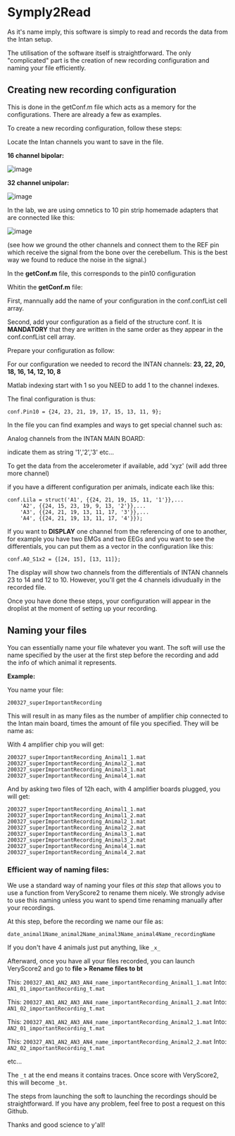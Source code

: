 # Symply2Read

As it's name imply, this software is simply to read and records the data from the Intan setup.

The utilisation of the software itself is straightforward. The only "complicated" part is the creation of new recording configuration and naming your file efficiently.

## Creating new recording configuration

This is done in the getConf.m file which acts as a memory for the configurations. There are already a few as examples.

To create a new recording configuration, follow these steps:

Locate the Intan channels you want to save in the file.

**16 channel bipolar:**

![image](https://user-images.githubusercontent.com/58259490/132471190-23b98caa-3847-404d-b8d7-799f43b01e23.png)

**32 channel unipolar:**

![image](https://user-images.githubusercontent.com/58259490/132471297-f16f5c7e-35bd-4d35-b9e0-3679d4d30373.png)

In the lab, we are using omnetics to 10 pin strip homemade adapters that are connected like this:

![image](https://user-images.githubusercontent.com/58259490/132471747-7655dc29-859c-4976-976a-c1a60160c2dc.png)

(see how we ground the other channels and connect them to the REF pin which receive the signal from the bone over the cerebellum.
This is the best way we found to reduce the noise in the signal.)


In the **getConf.m** file, this corresponds to the pin10 configuration

Whitin the **getConf.m** file:

First, mannually add the name of your configuration in the conf.confList cell array.

Second, add your configuration as a field of the structure conf. It is **MANDATORY** that they are written in the same order as they appear
in the conf.confList cell array.

Prepare your configuration as follow:

For our configuration we needed to record the INTAN channels: **23, 22, 20, 18, 16, 14, 12, 10, 8**

Matlab indexing start with 1 so you NEED to add 1 to the channel indexes.

The final configuration is thus:
```
conf.Pin10 = {24, 23, 21, 19, 17, 15, 13, 11, 9};
```
In the file you can find examples and ways to get special channel such as:

Analog channels from the INTAN MAIN BOARD:

indicate them as string '1','2','3' etc...

To get the data from the accelerometer if available, add 'xyz' (will add three more channel)

if you have a different configuration per animals, indicate each like this:

```
conf.Lila = struct('A1', {{24, 21, 19, 15, 11, '1'}},... 
    'A2', {{24, 15, 23, 19, 9, 13, '2'}},... 
    'A3', {{24, 21, 19, 13, 11, 17, '3'}},... 
    'A4', {{24, 21, 19, 13, 11, 17, '4'}});
```
    
If you want to **DISPLAY** one channel from the referencing of one to another, for example you have two EMGs 
and two EEGs and you want to see the differentials, you can put them as a vector in the configuration like this:
```
conf.AO_S1x2 = {[24, 15], [13, 11]};
```
The display will show two channels from the differentials of INTAN channels 23 to 14 and 12 to 10. However, you'll 
get the 4 channels idivudually in the recorded file.

Once you have done these steps, your configuration will appear in the droplist at the moment of setting up your recording.

## Naming your files
You can essentially name your file whatever you want. The soft will use the name specified by the user at the first step before the recording and add the info of which animal it represents.

**Example:**

You name your file: 
```
200327_superImportantRecording
```

This will result in as many files as the number of amplifier chip connected to the Intan main board, times the amount of file you specified. They will be name as:

With 4 amplifier chip you will get:
```
200327_superImportantRecording_Animal1_1.mat
200327_superImportantRecording_Animal2_1.mat
200327_superImportantRecording_Animal3_1.mat
200327_superImportantRecording_Animal4_1.mat
```

And by asking two files of 12h each, with 4 amplifier boards plugged, you will get:
```
200327_superImportantRecording_Animal1_1.mat
200327_superImportantRecording_Animal1_2.mat
200327_superImportantRecording_Animal2_1.mat
200327_superImportantRecording_Animal2_2.mat
200327_superImportantRecording_Animal3_1.mat
200327_superImportantRecording_Animal3_2.mat
200327_superImportantRecording_Animal4_1.mat
200327_superImportantRecording_Animal4_2.mat
```

### Efficient way of naming files:
We use a standard way of naming your files *at this step* that allows you to use a function from VeryScore2 to rename them nicely. We strongly advise to use this naming unless you want to spend time renaming manually after your recordings.

At this step, before the recording we name our file as:

```
date_animal1Name_animal2Name_animal3Name_animal4Name_recordingName
```

If you don't have 4 animals just put anything, like ```_x_```

Afterward, once you have all your files recorded, you can launch VeryScore2 and go to **file > Rename files to bt**

This: ```200327_AN1_AN2_AN3_AN4_name_importantRecording_Animal1_1.mat```
Into: ```AN1_01_importantRecording_t.mat```

This: ```200327_AN1_AN2_AN3_AN4_name_importantRecording_Animal1_2.mat```
Into: ```AN1_02_importantRecording_t.mat```

This: ```200327_AN1_AN2_AN3_AN4_name_importantRecording_Animal2_1.mat```
Into: ```AN2_01_importantRecording_t.mat```

This: ```200327_AN1_AN2_AN3_AN4_name_importantRecording_Animal2_2.mat```
Into: ```AN2_02_importantRecording_t.mat```

etc...

The ```_t``` at the end means it contains traces. Once score with VeryScore2, this will become ```_bt```.


The steps from launching the soft to launching the recordings should be straightforward. If you have any problem, feel free to
post a request on this Github.

Thanks and good science to y'all!

